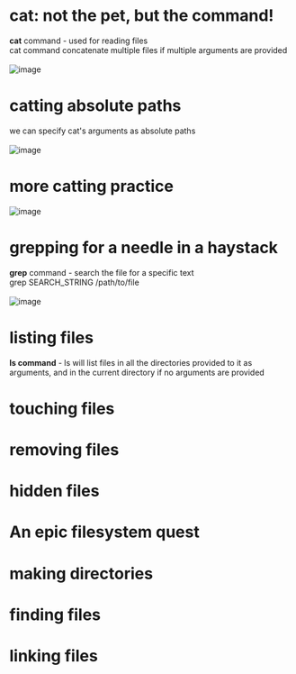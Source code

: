 # cat: not the pet, but the command!
**cat** command - used for reading files <br>
cat command concatenate multiple files if multiple arguments are provided <br>
<br>
![image](https://github.com/user-attachments/assets/4ea9c595-6b19-4068-8870-86e1addf99dc)<br>

# catting absolute paths
we can specify cat's arguments as absolute paths<br>
<br>
![image](https://github.com/user-attachments/assets/09db17d6-5042-4cf5-8b70-dca5b73355a9)<br>

# more catting practice
![image](https://github.com/user-attachments/assets/ca6b6091-a4d4-4f78-ad6d-970063c59a7f)<br>

# grepping for a needle in a haystack
**grep** command - search the file for a specific text <br>
grep SEARCH_STRING /path/to/file <br>
<br>
![image](https://github.com/user-attachments/assets/bf75f830-08e2-42b9-b1d5-e06f112ec077)<br>

# listing files
**ls command** - ls will list files in all the directories provided to it as arguments, and in the current directory if no arguments are provided <br>

# touching files
# removing files
# hidden files
# An epic filesystem quest
# making directories
# finding files
# linking files
